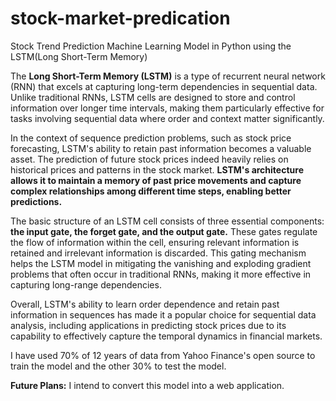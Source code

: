 # stock-market-predication
Stock Trend Prediction Machine Learning Model in Python using the LSTM(Long Short-Term Memory)

The **Long Short-Term Memory (LSTM)** is a type of recurrent neural network (RNN) that excels at capturing long-term dependencies in sequential data. Unlike traditional RNNs, LSTM cells are designed to store and control information over longer time intervals, making them particularly effective for tasks involving sequential data where order and context matter significantly.

In the context of sequence prediction problems, such as stock price forecasting, LSTM's ability to retain past information becomes a valuable asset. The prediction of future stock prices indeed heavily relies on historical prices and patterns in the stock market. **LSTM's architecture allows it to maintain a memory of past price movements and capture complex relationships among different time steps, enabling better predictions.**

The basic structure of an LSTM cell consists of three essential components: **the input gate, the forget gate, and the output gate.** These gates regulate the flow of information within the cell, ensuring relevant information is retained and irrelevant information is discarded. This gating mechanism helps the LSTM model in mitigating the vanishing and exploding gradient problems that often occur in traditional RNNs, making it more effective in capturing long-range dependencies.

Overall, LSTM's ability to learn order dependence and retain past information in sequences has made it a popular choice for sequential data analysis, including applications in predicting stock prices due to its capability to effectively capture the temporal dynamics in financial markets. 

I have used 70% of 12 years of data from Yahoo Finance's open source to train the model and the other 30% to test the model.

**Future Plans:** 
I intend to convert this model into a web application. 
